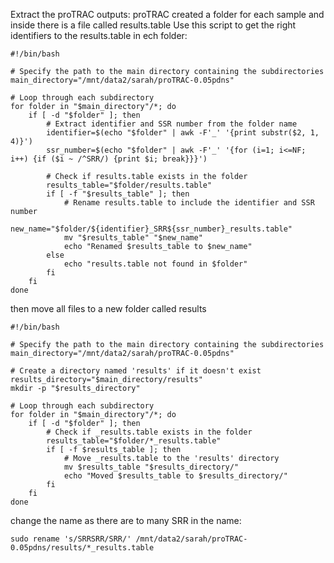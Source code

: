 Extract the proTRAC outputs:
proTRAC created a folder for each sample and inside there is a file called results.table
Use this script to get the right identifiers to the results.table in ech folder:

```
#!/bin/bash

# Specify the path to the main directory containing the subdirectories
main_directory="/mnt/data2/sarah/proTRAC-0.05pdns"

# Loop through each subdirectory
for folder in "$main_directory"/*; do
    if [ -d "$folder" ]; then
        # Extract identifier and SSR number from the folder name
        identifier=$(echo "$folder" | awk -F'_' '{print substr($2, 1, 4)}')
        ssr_number=$(echo "$folder" | awk -F'_' '{for (i=1; i<=NF; i++) {if ($i ~ /^SRR/) {print $i; break}}}')

        # Check if results.table exists in the folder
        results_table="$folder/results.table"
        if [ -f "$results_table" ]; then
            # Rename results.table to include the identifier and SSR number
            new_name="$folder/${identifier}_SRR${ssr_number}_results.table"
            mv "$results_table" "$new_name"
            echo "Renamed $results_table to $new_name"
        else
            echo "results.table not found in $folder"
        fi
    fi
done
```
then move all files to a new folder called results
```
#!/bin/bash

# Specify the path to the main directory containing the subdirectories
main_directory="/mnt/data2/sarah/proTRAC-0.05pdns"

# Create a directory named 'results' if it doesn't exist
results_directory="$main_directory/results"
mkdir -p "$results_directory"

# Loop through each subdirectory
for folder in "$main_directory"/*; do
    if [ -d "$folder" ]; then
        # Check if _results.table exists in the folder
        results_table="$folder/*_results.table"
        if [ -f $results_table ]; then
            # Move _results.table to the 'results' directory
            mv $results_table "$results_directory/"
            echo "Moved $results_table to $results_directory/"
        fi
    fi
done
```

change the name as there are to many SRR in the name:
```
sudo rename 's/SRRSRR/SRR/' /mnt/data2/sarah/proTRAC-0.05pdns/results/*_results.table
```
